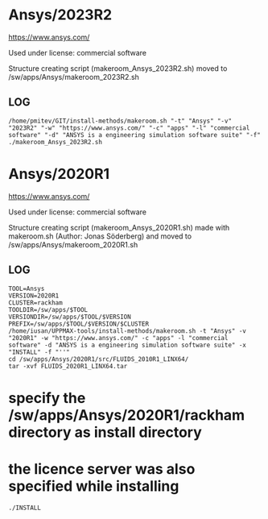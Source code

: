 Ansys/2023R2
========================

<https://www.ansys.com/>

Used under license:
commercial software


Structure creating script (makeroom_Ansys_2023R2.sh) moved to /sw/apps/Ansys/makeroom_2023R2.sh

LOG
---

    /home/pmitev/GIT/install-methods/makeroom.sh "-t" "Ansys" "-v" "2023R2" "-w" "https://www.ansys.com/" "-c" "apps" "-l" "commercial software" "-d" "ANSYS is a engineering simulation software suite" "-f"
    ./makeroom_Ansys_2023R2.sh
Ansys/2020R1
========================

<https://www.ansys.com/>

Used under license:
commercial software

Structure creating script (makeroom_Ansys_2020R1.sh) made with makeroom.sh (Author: Jonas Söderberg) and moved to /sw/apps/Ansys/makeroom_2020R1.sh

LOG
---

    TOOL=Ansys
    VERSION=2020R1
    CLUSTER=rackham
    TOOLDIR=/sw/apps/$TOOL
    VERSIONDIR=/sw/apps/$TOOL/$VERSION
    PREFIX=/sw/apps/$TOOL/$VERSION/$CLUSTER
    /home/iusan/UPPMAX-tools/install-methods/makeroom.sh -t "Ansys" -v "2020R1" -w "https://www.ansys.com/" -c "apps" -l "commercial software" -d "ANSYS is a engineering simulation software suite" -x "INSTALL" -f "''"
	cd /sw/apps/Ansys/2020R1/src/FLUIDS_2010R1_LINX64/
	tar -xvf FLUIDS_2020R1_LINX64.tar
# specify the /sw/apps/Ansys/2020R1/rackham directory as install directory
# the licence server was also specified while installing
	./INSTALL
